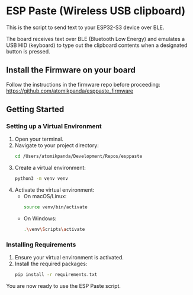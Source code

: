 # ESP Paste (Wireless USB clipboard)

This is the script to send text to your ESP32-S3 device over BLE. 

 The board receives text over BLE (Bluetooth Low Energy) and emulates a USB HID (keyboard) to type out the clipboard contents when a designated button is pressed.

## Install the Firmware on your board
Follow the instructions in the firmware repo before proceeding:
https://github.com/atomikpanda/esppaste_firmware

## Getting Started

### Setting up a Virtual Environment

1. Open your terminal.
2. Navigate to your project directory:
    ```sh
    cd /Users/atomikpanda/Development/Repos/esppaste
    ```
3. Create a virtual environment:
    ```sh
    python3 -m venv venv
    ```
4. Activate the virtual environment:
    - On macOS/Linux:
        ```sh
        source venv/bin/activate
        ```
    - On Windows:
        ```sh
        .\venv\Scripts\activate
        ```

### Installing Requirements

1. Ensure your virtual environment is activated.
2. Install the required packages:
    ```sh
    pip install -r requirements.txt
    ```

You are now ready to use the ESP Paste script.